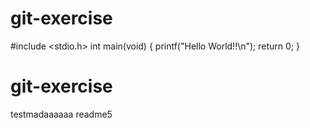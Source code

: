 # git-exercise
#include <stdio.h>
int main(void)
{
   printf("Hello World!!\n");
   return 0;
}
# git-exercise

testmadaaaaaa
readme5